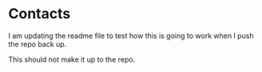 # Contacts

I am updating the readme file to test how this is going to work when I push the repo back up.

This should not make it up to the repo.